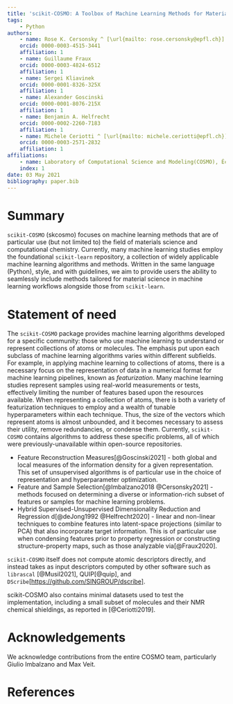 ```yaml
---
title: 'scikit-COSMO: A Toolbox of Machine Learning Methods for Materials Science'
tags:
    - Python
authors:
    - name: Rose K. Cersonsky ^ [\url{mailto: rose.cersonsky@epfl.ch}]
    orcid: 0000-0003-4515-3441
    affiliation: 1
    - name: Guillaume Fraux
    orcid: 0000-0003-4824-6512
    affiliation: 1
    - name: Sergei Kliavinek
    orcid: 0000-0001-8326-325X
    affiliation: 1
    - name: Alexander Goscinski
    orcid: 0000-0001-8076-215X
    affiliation: 1
    - name: Benjamin A. Helfrecht
    orcid: 0000-0002-2260-7183
    affiliation: 1
    - name: Michele Ceriotti ^ [\url{mailto: michele.ceriotti@epfl.ch}]
    orcid: 0000-0003-2571-2832
    affiliation: 1
affiliations:
    - name: Laboratory of Computational Science and Modeling(COSMO), École Polytechnique Fédérale de Lausanne(EPFL), Lausanne, Switzerland
    index: 1
date: 03 May 2021
bibliography: paper.bib
---
```


# Summary

`scikit-COSMO` (skcosmo) focuses on machine learning methods that are of particular use (but not limited to) the field of materials science and computational chemistry. Currently, many
machine learning studies employ the foundational `scikit-learn` repository, a
collection of widely applicable machine learning algorithms and methods.
Written in the same language (Python), style, and with guidelines, we aim to provide
users the ability to seamlessly include methods tailored for material science in machine learning
workflows alongside those from `scikit-learn`.

# Statement of need

The `scikit-COSMO` package provides machine learning algorithms developed for a specific
community: those who use machine learning to understand or represent collections
of atoms or molecules. The emphasis put upon each subclass of machine learning
algorithms varies within different subfields. For example, in applying machine
learning to collections of atoms, there is a necessary focus on the
representation of data in a numerical format for machine learning pipelines,
known as _featurization_. Many machine learning studies represent samples using
real-world measurements or tests, effectively limiting the number of features
based upon the resources available. When representing a collection of atoms,
there is both a variety of featurization techniques to employ and a wealth of
tunable hyperparameters within each technique. Thus, the size of the vectors
which represent atoms is almost unbounded, and it becomes necessary to assess
their utility, remove redundancies, or condense them. Currently, `scikit-COSMO`
contains algorithms to address these specific problems, all of which were
previously-unavailable within open-source repositories.

- Feature Reconstruction Measures[@Goscinski2021] - both global and local measures
of the information density for a given representation. This set of
unsupervised algorithms is of particular use in the choice of representation
and hyperparameter optimization.
- Feature and Sample Selection[@Imbalzano2018
                               @Cersonsky2021] - methods focused on determining
a diverse or information-rich subset of features or samples for machine
learning problems.
- Hybrid Supervised-Unsupervised Dimensionality Reduction and Regression d[@deJong1992
                                                @Helfrecht2020] - linear and
non-linear techniques to combine features into latent-space projections
(similar to PCA) that also incorporate target information. This is of particular
use when condensing features prior to property regression or constructing
structure-property maps, such as those analyzable via[@Fraux2020].

`scikit-COSMO` itself does not compute atomic descriptors directly, and instead takes as input descriptors computed by other software such as `librascal` [@Musil2021],
QUIP[@quip], and `DScribe`[https://github.com/SINGROUP/dscribe].

scikit-COSMO also contains minimal datasets used to test the implementation, including a small
subset of molecules and their NMR chemical shieldings, as reported in [@Ceriotti2019].

# Acknowledgements

We acknowledge contributions from the entire COSMO team, particularly
Giulio Imbalzano and Max Veit.

# References
